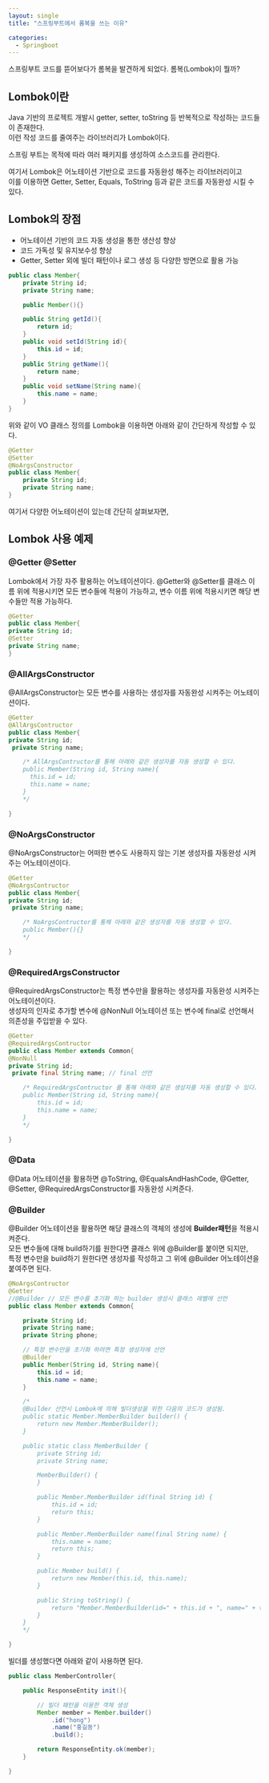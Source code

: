 ```yaml
---
layout: single
title: "스프링부트에서 롬복을 쓰는 이유"

categories:
  - Springboot
---
```


스프링부트 코드를 뜯어보다가 롬복을 발견하게 되었다.
롬복(Lombok)이 뭘까? <br>

## Lombok이란

Java 기반의 프로젝트 개발시 getter, setter, toString 등 반복적으로 작성하는 코드들이 존재한다. <br>
이런 작성 코드를 줄여주는 라이브러리가 Lombok이다. <br>

스프링 부트는 목적에 따라 여러 패키지를 생성하여 소스코드를 관리한다. <br>

여기서 Lombok은 어노테이션 기반으로 코드를 자동완성 해주는 라이브러리이고 <br>
이를 이용하면 Getter, Setter, Equals, ToString 등과 같은 코드를 자동완성 시킬 수 있다. <br>

## Lombok의 장점

- 어노테이션 기반의 코드 자동 생성을 통한 생산성 향상
- 코드 가독성 및 유지보수성 향상
- Getter, Setter 외에 빌더 패턴이나 로그 생성 등 다양한 방면으로 활용 가능

```java
public class Member{
    private String id;
    private String name;

    public Member(){}

    public String getId(){
    	return id;
    }
    public void setId(String id){
    	this.id = id;
    }
    public String getName(){
    	return name;
    }
    public void setName(String name){
    	this.name = name;
    }
}
```

위와 같이 VO 클래스 정의를 Lombok을 이용하면 아래와 같이 간단하게 작성할 수 있다.

```java
@Getter
@Setter
@NoArgsConstructor
public class Member{
    private String id;
    private String name;
}
```

여기서 다양한 어노테이션이 있는데 간단히 살펴보자면,

## Lombok 사용 예제

### @Getter @Setter

Lombok에서 가장 자주 활용하는 어노테이션이다. @Getter와 @Setter를 클래스 이름 위에 적용시키면 모든 변수들에 적용이 가능하고,
변수 이름 위에 적용시키면 해당 변수들만 적용 가능하다. <br>

```java
@Getter
public class Member{
private String id;
@Setter
private String name;
}
```

### @AllArgsConstructor

@AllArgsConstructor는 모든 변수를 사용하는 생성자를 자동완성 시켜주는 어노테이션이다.

```java
@Getter
@AllArgsContructor
public class Member{
private String id;
 private String name;

    /* AllArgsContructor를 통해 아래와 같은 생성자를 자동 생성할 수 있다.
    public Member(String id, String name){
      this.id = id;
      this.name = name;
    }
    */

}
```

### @NoArgsConstructor

@NoArgsConstructor는 어떠한 변수도 사용하지 않는 기본 생성자를 자동완성 시켜주는 어노테이션이다.

```java
@Getter
@NoArgsContructor
public class Member{
private String id;
 private String name;

    /* NoArgsContructor를 통해 아래와 같은 생성자를 자동 생성할 수 있다.
    public Member(){}
    */

}
```

### @RequiredArgsConstructor

@RequiredArgsConstructor는 특정 변수만을 활용하는 생성자를 자동완성 시켜주는 어노테이션이다. <br>
생성자의 인자로 추가할 변수에 @NonNull 어노테이션 또는 변수에 final로 선언해서 의존성을 주입받을 수 있다. <br>

```java
@Getter
@RequiredArgsContructor
public class Member extends Common{
@NonNull
private String id;
 private final String name; // final 선언

    /* RequiredArgsContructor 를 통해 아래와 같은 생성자를 자동 생성할 수 있다.
    public Member(String id, String name){
    	this.id = id;
        this.name = name;
    }
    */

}
```

### @Data

@Data 어노테이션을 활용하면 @ToString, @EqualsAndHashCode, @Getter, @Setter, @RequiredArgsConstructor를 자동완성 시켜준다.

### @Builder

@Builder 어노테이션을 활용하면 해당 클래스의 객체의 생성에 **Builder패턴**을 적용시켜준다. <br>
모든 변수들에 대해 build하기를 원한다면 클래스 위에 @Builder를 붙이면 되지만, <br>
특정 변수만을 build하기 원한다면 생성자를 작성하고 그 위에 @Builder 어노테이션을 붙여주면 된다. <br>

```java
@NoArgsContructor
@Getter
//@Builder // 모든 변수를 초기화 하는 builder 생성시 클래스 레벨에 선언
public class Member extends Common{

    private String id;
    private String name;
    private String phone;

    // 특정 변수만을 초기화 하려면 특정 생성자에 선언
    @Builder
    public Member(String id, String name){
    	this.id = id;
        this.name = name;
    }

    /*
    @Builder 선언시 Lombok에 의해 빌더생성을 위한 다음의 코드가 생성됨.
    public static Member.MemberBuilder builder() {
        return new Member.MemberBuilder();
    }

    public static class MemberBuilder {
        private String id;
        private String name;

        MemberBuilder() {
        }

        public Member.MemberBuilder id(final String id) {
            this.id = id;
            return this;
        }

        public Member.MemberBuilder name(final String name) {
            this.name = name;
            return this;
        }

        public Member build() {
            return new Member(this.id, this.name);
        }

        public String toString() {
            return "Member.MemberBuilder(id=" + this.id + ", name=" + this.name + ")";
        }
    }
    */

}
```

빌더를 생성했다면 아래와 같이 사용하면 된다.

```java
public class MemberController{

    public ResponseEntity init(){

        // 빌더 패턴을 이용한 객체 생성
        Member member = Member.builder()
            .id("hong")
            .name("홍길동")
            .build();

        return ResponseEntity.ok(member);
    }

}
```
